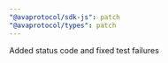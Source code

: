 ```yaml
---
"@avaprotocol/sdk-js": patch
"@avaprotocol/types": patch
---
```


Added status code and fixed test failures
